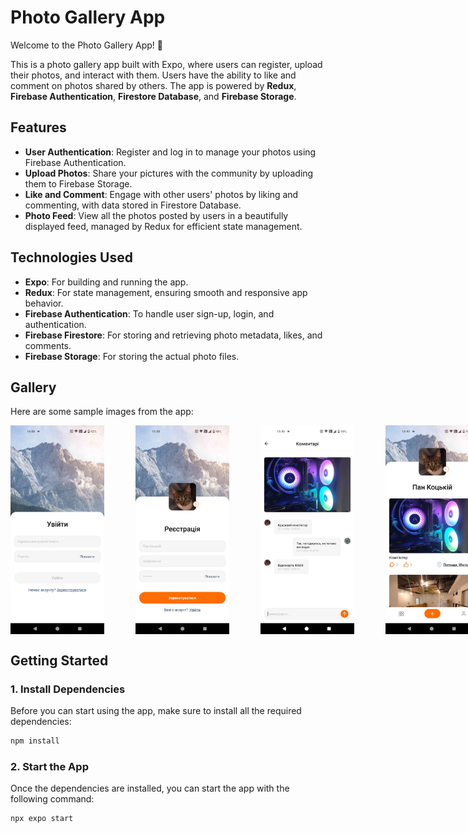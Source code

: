 # Photo Gallery App

Welcome to the Photo Gallery App! 📸

This is a photo gallery app built with Expo, where users can register, upload their photos, and interact with them. Users have the ability to like and comment on photos shared by others. The app is powered by **Redux**, **Firebase Authentication**, **Firestore Database**, and **Firebase Storage**.

## Features
- **User Authentication**: Register and log in to manage your photos using Firebase Authentication.
- **Upload Photos**: Share your pictures with the community by uploading them to Firebase Storage.
- **Like and Comment**: Engage with other users' photos by liking and commenting, with data stored in Firestore Database.
- **Photo Feed**: View all the photos posted by users in a beautifully displayed feed, managed by Redux for efficient state management.

## Technologies Used
- **Expo**: For building and running the app.
- **Redux**: For state management, ensuring smooth and responsive app behavior.
- **Firebase Authentication**: To handle user sign-up, login, and authentication.
- **Firebase Firestore**: For storing and retrieving photo metadata, likes, and comments.
- **Firebase Storage**: For storing the actual photo files.

## Gallery

Here are some sample images from the app:

<div style="display: flex; gap: 50px;">
  <img src="assets/images/4.jpg" alt="Image 4" width="150" />
  <img src="assets/images/1.jpg" alt="Image 1" width="150" />
  <img src="assets/images/3.jpg" alt="Image 3" width="150" />
  <img src="assets/images/2.jpg" alt="Image 2" width="150" />
  <img src="assets/images/5.jpg" alt="Image 3" width="150" />
</div>

## Getting Started

### 1. Install Dependencies
Before you can start using the app, make sure to install all the required dependencies:

```bash
npm install
```

### 2. Start the App
Once the dependencies are installed, you can start the app with the following command:

```bash
npx expo start
```
